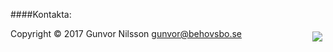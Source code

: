 ####Kontakta:

Copyright &copy; 2017 Gunvor Nilsson <gunvor@behovsbo.se><img style="float: right;padding: 1%;" src="img/gunvor_mini.jpg">
